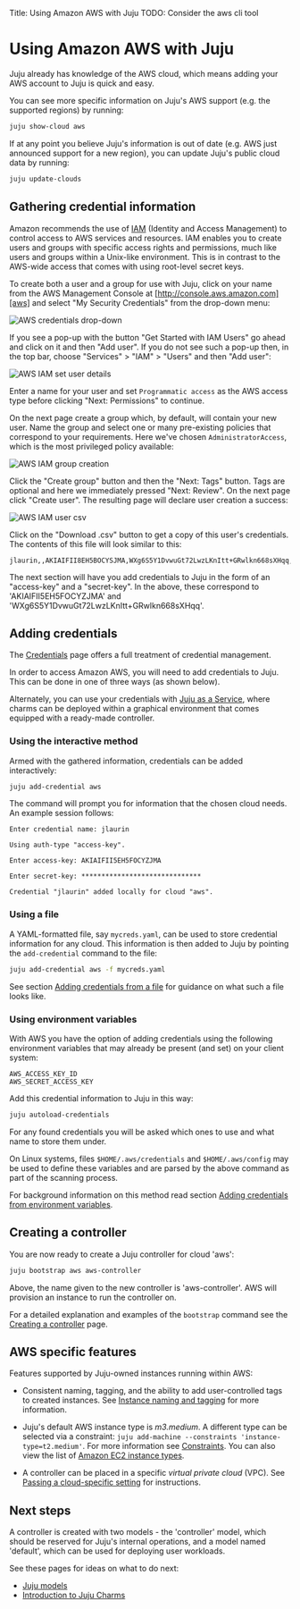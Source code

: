 Title: Using Amazon AWS with Juju
TODO:  Consider the aws cli tool

# Using Amazon AWS with Juju

Juju already has knowledge of the AWS cloud, which means adding your AWS
account to Juju is quick and easy.

You can see more specific information on Juju's AWS support (e.g. the
supported regions) by running:

```bash
juju show-cloud aws
```

If at any point you believe Juju's information is out of date (e.g. AWS just 
announced support for a new region), you can update Juju's public cloud data by
running:
  
```bash
juju update-clouds
```

## Gathering credential information

Amazon recommends the use of [IAM][iam] (Identity and Access Management) to
control access to AWS services and resources. IAM enables you to create users
and groups with specific access rights and permissions, much like users and
groups within a Unix-like environment. This is in contrast to the AWS-wide
access that comes with using root-level secret keys.

To create both a user and a group for use with Juju, click on your name from
the AWS Management Console at [http://console.aws.amazon.com][aws] and select
"My Security Credentials" from the drop-down menu:

![AWS credentials drop-down](./media/getting_started-aws_security2.png)

If you see a pop-up with the button "Get Started with IAM Users" go
ahead and click on it and then "Add user". If you do not see such a pop-up
then, in the top bar, choose "Services" > "IAM" > "Users" and then "Add user":

![AWS IAM set user details](./media/getting_started-aws_newuser2.png)

Enter a name for your user and set `Programmatic access` as the AWS access type
before clicking "Next: Permissions" to continue. 

On the next page create a group which, by default, will contain your new user.
Name the group and select one or many pre-existing policies that correspond to
your requirements. Here we've chosen `AdministratorAccess`, which is the most
privileged policy available:

![AWS IAM group creation](./media/getting_started-aws_groups.png)

Click the "Create group" button and then the "Next: Tags" button. Tags are
optional and here we immediately pressed "Next: Review". On the next page click
"Create user". The resulting page will declare user creation a success:

![AWS IAM user csv](./media/getting_started-aws_credentials-csv2.png)

Click on the "Download .csv" button to get a copy of this user's credentials.
The contents of this file will look similar to this:

```no-highlight
jlaurin,,AKIAIFII8EH5BOCYSJMA,WXg6S5Y1DvwuGt72LwzLKnItt+GRwlkn668sXHqq,https://466421367158.signin.aws.amazon.com/console
```

The next section will have you add credentials to Juju in the form of an
"access-key" and a "secret-key". In the above, these correspond to
'AKIAIFII5EH5FOCYZJMA' and 'WXg6S5Y1DvwuGt72LwzLKnItt+GRwlkn668sXHqq'.

## Adding credentials

The [Credentials][credentials] page offers a full treatment of credential
management.

In order to access Amazon AWS, you will need to add credentials to Juju. This
can be done in one of three ways (as shown below).

Alternately, you can use your credentials with [Juju as a Service][jaas], where
charms can be deployed within a graphical environment that comes equipped with
a ready-made controller.

### Using the interactive method

Armed with the gathered information, credentials can be added interactively:

```bash
juju add-credential aws
```

The command will prompt you for information that the chosen cloud needs. An
example session follows:

```no-highlight
Enter credential name: jlaurin

Using auth-type "access-key".

Enter access-key: AKIAIFII5EH5FOCYZJMA

Enter secret-key: ******************************

Credential "jlaurin" added locally for cloud "aws".
```

### Using a file

A YAML-formatted file, say `mycreds.yaml`, can be used to store credential
information for any cloud. This information is then added to Juju by pointing
the `add-credential` command to the file:

```bash
juju add-credential aws -f mycreds.yaml
```

See section [Adding credentials from a file][credentials-adding-from-file] for
guidance on what such a file looks like.

### Using environment variables

With AWS you have the option of adding credentials using the following
environment variables that may already be present (and set) on your client
system:

`AWS_ACCESS_KEY_ID`  
`AWS_SECRET_ACCESS_KEY`

Add this credential information to Juju in this way:
  
```bash
juju autoload-credentials
```

For any found credentials you will be asked which ones to use and what name to
store them under.

On Linux systems, files `$HOME/.aws/credentials` and `$HOME/.aws/config` may be
used to define these variables and are parsed by the above command as part of
the scanning process.

For background information on this method read section
[Adding credentials from environment variables][credentials-adding-from-variables].

## Creating a controller

You are now ready to create a Juju controller for cloud 'aws':

```bash
juju bootstrap aws aws-controller
```

Above, the name given to the new controller is 'aws-controller'. AWS will
provision an instance to run the controller on.

For a detailed explanation and examples of the `bootstrap` command see the
[Creating a controller][controllers-creating] page.

## AWS specific features

Features supported by Juju-owned instances running within AWS:

- Consistent naming, tagging, and the ability to add user-controlled tags to
  created instances. See [Instance naming and tagging][tagging] for
  more information.

- Juju's default AWS instance type is *m3.medium*. A different type can be
  selected via a constraint:
  `juju add-machine --constraints 'instance-type=t2.medium'`. For more
  information see [Constraints][constraints]. You can also view the list of
  [Amazon EC2 instance types][aws-instance-types].

- A controller can be placed in a specific *virtual private cloud* (VPC). See
  [Passing a cloud-specific setting][controllers-creating-include-config] for
  instructions.

## Next steps

A controller is created with two models - the 'controller' model, which
should be reserved for Juju's internal operations, and a model named
'default', which can be used for deploying user workloads.

See these pages for ideas on what to do next:

 - [Juju models][models]
 - [Introduction to Juju Charms][charms]


<!-- LINKS -->

[aws]: http://console.aws.amazon.com
[iam]: https://aws.amazon.com/iam/
[constraints]:./reference-constraints.md
[jaas]: ./getting-started.md
[tagging]: ./config-tagging.md
[aws-instance-types]: https://aws.amazon.com/ec2/instance-types/
[controllers-creating-include-config]: ./controllers-creating.md#passing-a-cloud-specific-setting
[controllers-creating]: ./controllers-creating.md
[models]: ./models.md
[charms]: ./charms.md
[credentials]: ./credentials.md
[credentials-adding-from-variables]: ./credentials.md#adding-credentials-from-environment-variables
[credentials-adding-from-file]: ./credentials.md#adding-credentials-from-a-file
